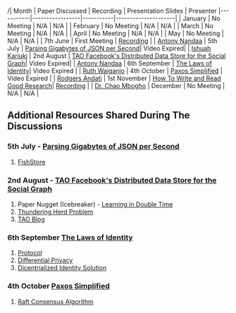 /| Month     | Paper Discussed | Recording | Presentation Slides | Presenter
|-----------|-----------------|-----------|---------------------|
| January     | No Meeting      | N/A           | N/A                 |
| February    | No Meeting      | N/A           | N/A                 |
| March       | No Meeting      | N/A           | N/A                 | 
| April       | No Meeting      | N/A           | N/A                 |
| May         | No Meeting      | N/A           | N/A                 |
| 7th June    | First Meeting   | [Recording](https://youtu.be/m0FRtw4mNTc) |                     | [Antony Nandaa](https://www.linkedin.com/in/profnandaa/)
| 5th July    | [Parsing Gigabytes of JSON per Second](https://arxiv.org/pdf/1902.08318.pdf)|  Video Expired|                     | [Ishuah Kariuki](https://www.linkedin.com/in/ishuah/)
| 2nd August  | [TAO Facebook's Distributed Data Store for the Social Graph](https://www.usenix.org/system/files/conference/atc13/atc13-bronson.pdf)| Video Expired|                     | [Antony Nandaa](https://www.linkedin.com/in/profnandaa/)
| 6th September   | [The Laws of Identity](https://www.identityblog.com/stories/2005/05/13/TheLawsOfIdentity.pdf)| Video Expired              |                     | [Ruth Waiganjo](https://www.linkedin.com/in/ruth-waiganjo/)
| 4th October     | [Paxos Simplified](https://lamport.azurewebsites.net/pubs/paxos-simple.pdf)                 | Video Expired               |                     | [Rodgers Andati](https://www.linkedin.com/in/rodgers-andati-75807354/)
| 1st November    | [How To Write and Read Good Research]()| [Recording](https://youtu.be/tp41Ozz3C1o)               |                     | [Dr. Chao Mbogho](https://www.linkedin.com/in/dr-chao-mbogho-17700a55/)
| December    | No Meeting      | N/A           | N/A                 |



## Additional Resources Shared During The Discussions

### 5th July - [Parsing Gigabytes of JSON per Second](https://arxiv.org/pdf/1902.08318.pdf)

1. [FishStore](https://github.com/microsoft/FishStore)

### 2nd August - [TAO Facebook's Distributed Data Store for the Social Graph](https://www.usenix.org/system/files/conference/atc13/atc13-bronson.pdf)
1. Paper Nugget (Icebreaker) - [Learning in Double Time](https://onlinelibrary.wiley.com/doi/epdf/10.1002/acp.3899)
2. [Thundering Herd Problem](https://en.wikipedia.org/wiki/Thundering_herd_problem)
3. [TAO Blog](https://engineering.fb.com/2013/06/25/core-data/tao-the-power-of-the-graph/)

### 6th September [The Laws of Identity](https://www.identityblog.com/stories/2005/05/13/TheLawsOfIdentity.pdf) 

1. [Protocol](https://mitpress.mit.edu/9780262572330/protocol/)
2. [Differential Privacy](https://privacytools.seas.harvard.edu/differential-privacy)
3. [Dicentrialized Identity Solution](https://www.microsoft.com/en-us/security/business/solutions/decentralized-identity)

### 4th October [Paxos Simplified](https://lamport.azurewebsites.net/pubs/paxos-simple.pdf) 

1. [Raft Consensus Algorithm](https://raft.github.io/)

